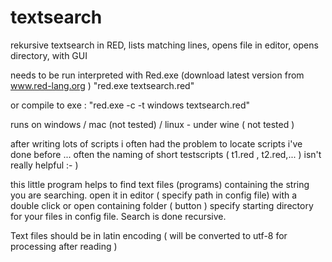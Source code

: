 # textsearch
rekursive textsearch in RED, lists matching lines, opens file in editor, opens directory, with GUI

needs to be run interpreted with Red.exe (download latest version from www.red-lang.org ) "red.exe textsearch.red"

or compile to exe : "red.exe -c -t windows textsearch.red"

runs on windows / mac (not tested) / linux - under wine ( not tested )

after writing lots of scripts i often had the problem to locate scripts i've done before  ...
often the naming of short testscripts ( t1.red , t2.red,... ) isn't really helpful :- )

this little program helps to find text files (programs) containing the string you are searching. open it in editor ( specify path in config file)
with a double click or open containing folder ( button ) 
specify starting directory for your files in config file. Search is done recursive.

Text files should be in latin encoding ( will be converted to utf-8 for processing after reading )
